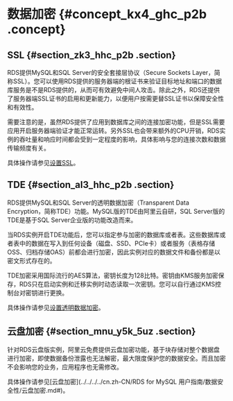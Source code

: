 # 数据加密 {#concept_kx4_ghc_p2b .concept}

## SSL {#section_zk3_hhc_p2b .section}

RDS提供MySQL和SQL Server的安全套接层协议（Secure Sockets Layer，简称SSL）。您可以使用RDS提供的服务器端的根证书来验证目标地址和端口的数据库服务是不是RDS提供的，从而可有效避免中间人攻击。除此之外，RDS还提供了服务器端SSL证书的启用和更新能力，以便用户按需更替SSL证书以保障安全性和有效性。

需要注意的是，虽然RDS提供了应用到数据库之间的连接加密功能，但是SSL需要应用开启服务器端验证才能正常运转。另外SSL也会带来额外的CPU开销，RDS实例的吞吐量和响应时间都会受到一定程度的影响，具体影响与您的连接次数和数据传输频度有关。

具体操作请参见[设置SSL](../../../../cn.zh-CN/用户指南/数据安全性/设置SSL加密.md)。

## TDE {#section_al3_hhc_p2b .section}

RDS提供MySQL和SQL Server的透明数据加密（Transparent Data Encryption，简称TDE）功能。MySQL版的TDE由阿里云自研，SQL Server版的TDE是基于SQL Server企业版的功能改造而来。

当RDS实例开启TDE功能后，您可以指定参与加密的数据库或者表。这些数据库或者表中的数据在写入到任何设备（磁盘、SSD、PCIe卡）或者服务（表格存储OSS、归档存储OAS）前都会进行加密，因此实例对应的数据文件和备份都是以密文形式存在的。

TDE加密采用国际流行的AES算法，密钥长度为128比特。密钥由KMS服务加密保存，RDS只在启动实例和迁移实例时动态读取一次密钥。您可以自行通过KMS控制台对密钥进行更换。

具体操作请参见[设置透明数据加密](../../../../cn.zh-CN/用户指南/数据安全性/设置透明数据加密.md)。

## 云盘加密 {#section_mnu_y5k_5uz .section}

针对RDS云盘版实例，阿里云免费提供云盘加密功能，基于块存储对整个数据盘进行加密，即使数据备份泄露也无法解密，最大限度保护您的数据安全。而且加密不会影响您的业务，应用程序也无需修改。

具体操作请参见[云盘加密](../../../../cn.zh-CN/RDS for MySQL 用户指南/数据安全性/云盘加密.md#)。

